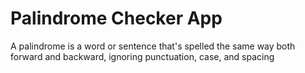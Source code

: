 # Palindrome Checker App
 A palindrome is a word or sentence that's spelled the same way both forward and backward, ignoring punctuation, case, and spacing
